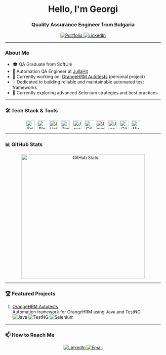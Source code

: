 <h1 align="center">Hello, I'm Georgi </h1>
<h3 align="center">Quality Assurance Engineer from Bulgaria</h3>

<p align="center">
  <a href="https://github.com/georgiata94?tab=repositories">
    <img src="https://img.shields.io/badge/Portfolio-24292E?style=for-the-badge&logo=github" alt="Portfolio">
  </a>
  <a href="https://www.linkedin.com/in/georgi-atanasov-99711b2a1/">
    <img src="https://img.shields.io/badge/LinkedIn-0A66C2?style=for-the-badge&logo=linkedin" alt="LinkedIn">
  </a>
</p>

---

###  About Me
- 🎓 QA Graduate from SoftUni
- 💼 Automation QA Engineer at [JullaHit](https://dev.bg/company/julla-hit/)
- 🔧 Currently working on: [OrangeHRM Autotests](https://github.com/georgiata94/orangehrm-autotests) (personal project)
- 💡 Dedicated to building reliable and maintainable automated test frameworks
- 🌱 Currently exploring advanced Selenium strategies and best practices

---

### 🛠️ Tech Stack & Tools

<p align="center" style="display: flex; flex-wrap: wrap; gap: 10px; justify-content: center;">
  <img src="https://img.shields.io/badge/Selenium-43B02A?logo=selenium&logoColor=white" alt="Selenium" title="Selenium" style="height: 28px;">
  <img src="https://img.shields.io/badge/Playwright-45BA4B?logo=playwright&logoColor=white" alt="Playwright" title="Playwright" style="height: 28px;">
  <img src="https://img.shields.io/badge/JUnit-25A162?logo=junit5&logoColor=white" alt="JUnit" title="JUnit" style="height: 28px;">
  <img src="https://img.shields.io/badge/TestNG-D71A1A?logo=testng&logoColor=white" alt="TestNG" title="TestNG" style="height: 28px;">
  <img src="https://img.shields.io/badge/Java-ED8B00?logo=openjdk&logoColor=white" alt="Java" title="Java" style="height: 28px;">
  <img src="https://img.shields.io/badge/C%23-239120?logo=c-sharp&logoColor=white" alt="C#" title="C#" style="height: 28px;">
  <img src="https://img.shields.io/badge/JavaScript-F7DF1E?logo=javascript&logoColor=black" alt="JavaScript" title="JavaScript" style="height: 28px;">
  <img src="https://img.shields.io/badge/Jenkins-D24939?logo=jenkins&logoColor=white" alt="Jenkins" title="Jenkins" style="height: 28px;">
  <img src="https://img.shields.io/badge/Git-F05032?logo=git&logoColor=white" alt="Git" title="Git" style="height: 28px;">
  <img src="https://img.shields.io/badge/MySQL-4479A1?logo=mysql&logoColor=white" alt="MySQL" title="MySQL" style="height: 28px;">
</p>

---

### 📊 GitHub Stats

<p align="center">
  <img src="https://github-readme-stats.vercel.app/api?username=georgiata94&show_icons=true&count_private=true&theme=default" alt="GitHub Stats" width="400">
</p>

---

### 🏆 Featured Projects
1. [OrangeHRM Autotests](https://github.com/georgiata94/orangehrm-autotests)  
   Automation framework for OrangeHRM using Java and TestNG  
   <img src="https://img.shields.io/badge/Java-ED8B00?style=flat&logo=openjdk" alt="Java"> 
   <img src="https://img.shields.io/badge/TestNG-D71A1A?style=flat" alt="TestNG"> 
   <img src="https://img.shields.io/badge/Selenium-43B02A?style=flat&logo=selenium" alt="Selenium">

---

### 📫 How to Reach Me
<p align="center">
  <a href="https://www.linkedin.com/in/georgi-atanasov-99711b2a1/">
    <img src="https://img.shields.io/badge/LinkedIn-Georgi_Atanasov-0A66C2?style=for-the-badge&logo=linkedin" alt="LinkedIn">
  </a>
  <a href="mailto:georgi.ata49@gmail.com">
    <img src="https://img.shields.io/badge/Email-georgi.ata49@gmail.com-EA4335?style=for-the-badge&logo=gmail" alt="Email">
  </a>
</p>
